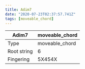 ```yaml
---
title: Adim7
date: "2020-07-23T02:37:57.741Z"
tags: [moveable_chord]
---
```


|Adim7|moveable_chord|
|---|---|
|Type|moveable_chord|
|Root string|6|
|Fingering|5X454X|

